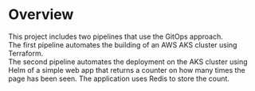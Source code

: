<h1>Overview</h1>

This project includes two pipelines that use the GitOps approach.<br />
The first pipeline automates the building of an AWS AKS cluster using Terraform.<br />
The second pipeline automates the deployment on the AKS cluster using Helm of a simple web app that returns a counter on how many times the page has been seen. The application uses Redis to store the count.
